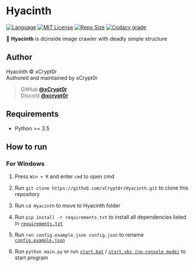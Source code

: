 # Hyacinth
[![Language](https://img.shields.io/badge/Language-Python-skyblue?style=for-the-badge&logo=python)][python]
[![MIT License](https://img.shields.io/badge/License-MIT-blue?style=for-the-badge&logo=github)](LICENSE)
[![Repo Size](https://img.shields.io/github/languages/code-size/xCrypt0r/Hyacinth?style=for-the-badge&label=SIZE&logo=github)](/../../)
[![Codacy grade](https://img.shields.io/codacy/grade/91b6c208ea6a40158745becf0a264c86?style=for-the-badge&label=QUALITY&logo=codacy)][codacy]

🌸 **Hyacinth** is dcinside image crawler with deadly simple structure

## Author
Hyacinth © xCrypt0r  
Authored and maintained by xCrypt0r  

> GitHub [**@xCrypt0r**][my github]  
> Discord [**@xcrypt0r**][my discord]

## Requirements
-   Python >= 3.5

## How to run
### For Windows
1. Press `Win + R` and enter `cmd` to open cmd

1. Run `git clone https://github.com/xCrypt0r/Hyacinth.git` to clone this repository

1. Run `cd Hyacinth` to move to Hyacinth folder

1. Run `pip install -r requirements.txt` to install all dependencies listed in [`requirements.txt`](requirements.txt)

1. Run `ren config.example.json config.json` to rename [`config.example.json`](assets/json/config.example.json)

1. Run `python main.py` or run [`start.bat`](start.bat) / [`start.vbs (no-console mode)`](start.vbs) to start program

[python]: https://www.python.org/
[codacy]: https://app.codacy.com/gh/xCrypt0r/Hyacinth/dashboard
[my github]: https://github.com/xCrypt0r
[my discord]: https://discord.com/users/282821913968115713
